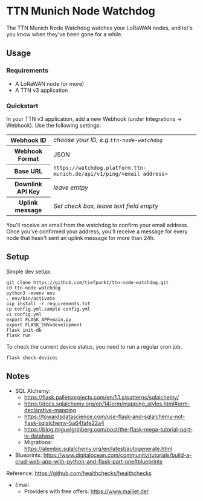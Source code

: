 # TTN Munich Node Watchdog
The TTN Munich Node Watchdog watches your LoRaWAN nodes, and let's you know when they've been gone for a while.
## Usage
### Requirements
* A LoRaWAN node (or more)
* A TTN v3 application

### Quickstart
In your TTN v3 application, add a new Webhook (under Integrations -> Webhook). Use the following settings:
<table class="table table-bordered">
    <tr>
        <th>Webhook ID</th>
        <td><i>choose your ID, e.g.<i><code>ttn-node-watchdog</code></td>
    </tr>
    <tr>
        <th>Webhook Format</th>
        <td>JSON</td>
    </tr>
    <tr>
        <th>Base URL</th>
        <td><code>https://watchdog.platform.ttn-munich.de/api/v1/ping/&lt;email address&gt;</code></td>
    </tr>
    <tr>
        <th>Downlink API Key</th>
        <td><i>leave emtpy</i></td>
    </tr>
    <tr>
        <th>Uplink message</th>
        <td><i>Set check box, leave text field empty</i></td>
    </tr>
</table>
You'll receive an email from the watchdog to confirm your email address. Once you've confirmed your address, you'll receive a message for every node that hasn't sent an uplink message for more than 24h.

## Setup
Simple dev setup:
```
git clone https://github.com/tiefpunkt/ttn-node-watchdog.git
cd ttn-node-watchdog
python3 -mvenv env
. env/bin/activate
pip install -r requirements.txt
cp config.yml.sample config.yml
vi config.yml
export FLASK_APP=main.py
export FLASK_ENV=development
flask init-db
flask run
```

To check the current device status, you need to run a regular cron job.
```
flask check-devices
```

## Notes
* SQL Alchemy:
  * https://flask.palletsprojects.com/en/1.1.x/patterns/sqlalchemy/
  * https://docs.sqlalchemy.org/en/14/orm/mapping_styles.html#orm-declarative-mapping
  * https://towardsdatascience.com/use-flask-and-sqlalchemy-not-flask-sqlalchemy-5a64fafe22a4
  * https://blog.miguelgrinberg.com/post/the-flask-mega-tutorial-part-iv-database
  * Migrations: https://alembic.sqlalchemy.org/en/latest/autogenerate.html
* Blueprints: https://www.digitalocean.com/community/tutorials/build-a-crud-web-app-with-python-and-flask-part-one#blueprints

Reference: https://github.com/healthchecks/healthchecks

* Email
  * Providers with free offers: https://www.mailjet.de/
